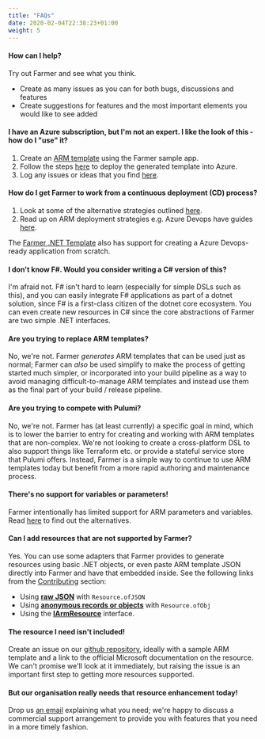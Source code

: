 ```yaml
---
title: "FAQs"
date: 2020-02-04T22:38:23+01:00
weight: 5
---
```


#### How can I help?
Try out Farmer and see what you think.
* Create as many issues as you can for both bugs, discussions and features
* Create suggestions for features and the most important elements you would like to see added

#### I have an Azure subscription, but I'm not an expert. I like the look of this - how do I "use" it?
1. Create an [ARM template](https://docs.microsoft.com/en-us/azure/azure-resource-manager/template-deployment-overview) using the Farmer sample app.
1. Follow the steps [here](../api-overview/template-generation) to deploy the generated template into Azure.
1. Log any issues or ideas that you find [here](https://github.com/CompositionalIT/farmer/issues/new).

#### How do I get Farmer to work from a continuous deployment (CD) process?
1. Look at some of the alternative strategies outlined [here](../deployment-guidance/).
2. Read up on ARM deployment strategies e.g. Azure Devops have guides [here](https://docs.microsoft.com/en-us/azure/azure-resource-manager/templates/add-template-to-azure-pipelines).

The [Farmer .NET Template](../quickstarts/template/) also has support for creating a Azure Devops-ready application from scratch.

#### I don't know F#. Would you consider writing a C# version of this?
I'm afraid not. F# isn't hard to learn (especially for simple DSLs such as this), and you can easily integrate F# applications as part of a dotnet solution, since F# is a first-class citizen of the dotnet core ecosystem. You can even create new resources in C# since the core abstractions of Farmer are two simple .NET interfaces.

#### Are you trying to replace ARM templates?
No, we're not. Farmer *generates* ARM templates that can be used just as normal; Farmer can *also* be used simplify to make the process of getting started much simpler, or incorporated into your build pipeline as a way to avoid managing difficult-to-manage ARM templates and instead use them as the final part of your build / release pipeline.

#### Are you trying to compete with Pulumi?
No, we're not. Farmer has (at least currently) a specific goal in mind, which is to lower the barrier to entry for creating and working with ARM templates that are non-complex. We're not looking to create a cross-platform DSL to also support things like Terraform etc. or provide a stateful service store that Pulumi offers. Instead, Farmer is a simple way to continue to use ARM templates today but benefit from a more rapid authoring and maintenance process.

#### There's no support for variables or parameters!
Farmer intentionally has limited support for ARM parameters and variables. Read [here](../api-overview/parameters) to find out the alternatives.

#### Can I add resources that are not supported by Farmer?
Yes. You can use some adapters that Farmer provides to generate resources using basic .NET objects, or even paste ARM template JSON directly into Farmer and have that embedded inside. See the following links from the [Contributing](../contributing/) section:

* Using **[raw JSON](../contributing/adding-resources/1-the-farmer-pipline/#step-11-prototype-and-test-using-an-fsx-file)** with `Resource.ofJSON`
* Using **[anonymous records or objects](../contributing/adding-resources/1-the-farmer-pipline/#step-12-convert-from-json-to-an-f-anonymous-record)** with `Resource.ofObj`
* Using the **[IArmResource](../contributing/adding-resources/2-iarm-resource/#step-21-migrating-to-iarmresource)** interface.

#### The resource I need isn't included!
Create an issue on our [github repository](https://github.com/CompositionalIT/farmer/issues), ideally with a sample ARM template and a link to the official Microsoft documentation on the resource. We can't promise we'll look at it immediately, but raising the issue is an important first step to getting more resources supported.

#### But our organisation really needs that resource enhancement today!
Drop us [an email](info@compositional-it.com) explaining what you need; we're happy to discuss a commercial support arrangement to provide you with features that you need in a more timely fashion.
